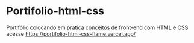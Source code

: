 # Portifolio-html-css
Portifólio colocando em prática conceitos de front-end com HTML e CSS
acesse https://portifolio-html-css-flame.vercel.app/
